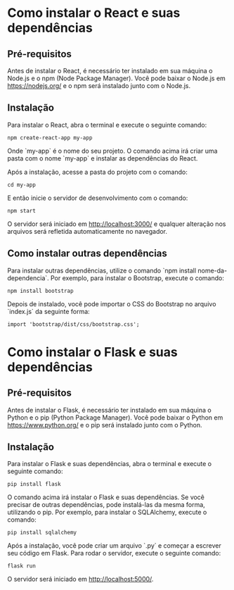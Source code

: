 <h1>Como instalar o React e suas dependências</h1>
<h2>Pré-requisitos</h2>
<p>Antes de instalar o React, é necessário ter instalado em sua máquina o Node.js e o npm (Node Package Manager). Você pode baixar o Node.js em <a href="https://nodejs.org/">https://nodejs.org/</a> e o npm será instalado junto com o Node.js.</p>
<h2>Instalação</h2>
<p>Para instalar o React, abra o terminal e execute o seguinte comando:</p>
<pre><code>npm create-react-app my-app
</code></pre>
<p>Onde `my-app` é o nome do seu projeto. O comando acima irá criar uma pasta com o nome `my-app` e instalar as dependências do React.</p>
<p>Após a instalação, acesse a pasta do projeto com o comando:</p>
<pre><code>cd my-app
</code></pre>
<p>E então inicie o servidor de desenvolvimento com o comando:</p>
<pre><code>npm start
</code></pre>
<p>O servidor será iniciado em <a href="http://localhost:3000/">http://localhost:3000/</a> e qualquer alteração nos arquivos será refletida automaticamente no navegador.</p>
<h2>Como instalar outras dependências</h2>
<p>Para instalar outras dependências, utilize o comando `npm install nome-da-dependencia`. Por exemplo, para instalar o Bootstrap, execute o comando:</p>
<pre><code>npm install bootstrap
</code></pre>
<p>Depois de instalado, você pode importar o CSS do Bootstrap no arquivo `index.js` da seguinte forma:</p>
<pre><code>import 'bootstrap/dist/css/bootstrap.css';
</code></pre>
<h1>Como instalar o Flask e suas dependências</h1>
<h2>Pré-requisitos</h2>
<p>Antes de instalar o Flask, é necessário ter instalado em sua máquina o Python e o pip (Python Package Manager). Você pode baixar o Python em <a href="https://www.python.org/">https://www.python.org/</a> e o pip será instalado junto com o Python.</p>
<h2>Instalação</h2>
<p>Para instalar o Flask e suas dependências, abra o terminal e execute o seguinte comando:</p>
<pre><code>pip install flask
</code></pre>
<p>O comando acima irá instalar o Flask e suas dependências. Se você precisar de outras dependências, pode instalá-las da mesma forma, utilizando o pip. Por exemplo, para instalar o SQLAlchemy, execute o comando:</p>
<pre><code>pip install sqlalchemy
</code></pre>
<p>Após a instalação, você pode criar um arquivo `.py` e começar a escrever seu código em Flask. Para rodar o servidor, execute o seguinte comando:</p>
<pre><code>flask run
</code></pre>
<p>O servidor será iniciado em <a href="http://localhost:5000/">http://localhost:5000/</a>.</p>
